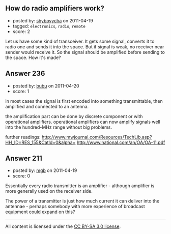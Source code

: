 ## How do radio amplifiers work?

- posted by: [shybovycha](https://stackexchange.com/users/-1/96-shybovycha) on 2011-04-19
- tagged: `electronics`, `radio`, `remote`
- score: 2

Let us have some kind of transceiver. It gets some signal, converts it to radio one and sends it into the space. But if signal is weak, no receiver near sender would receive it. So the signal should be amplified before sending to the space. How it's made?


## Answer 236

- posted by: [bubu](https://stackexchange.com/users/-1/109-bubu) on 2011-04-20
- score: 1

in most cases the signal is first encoded into something transmittable, then amplified and connected to an antenna. 

the amplification part can be done by discrete component or with operational amplifiers. operational amplifiers can now amplify signals well into the hundred-MHz range without big problems. 

further readings:
http://www.mwjournal.com/Resources/TechLib.asp?HH_ID=RES_155&CatId=0&alpha=
http://www.national.com/an/OA/OA-11.pdf


## Answer 211

- posted by: [mgb](https://stackexchange.com/users/-1/15-mgb) on 2011-04-19
- score: 0

Essentially every radio transmitter is an amplifier - although amplifier is more generally used on the receiver side.

The power of a transmitter is just how much current it can deliver into the antennae - perhaps somebody with more experience of broadcast equipment could expand on this?



---

All content is licensed under the [CC BY-SA 3.0 license](https://creativecommons.org/licenses/by-sa/3.0/).
